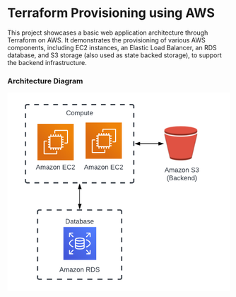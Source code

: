 # Terraform Provisioning using AWS

This project showcases a basic web application architecture through Terraform on AWS. It demonstrates the provisioning of various AWS components, including EC2 instances, an Elastic Load Balancer, an RDS database, and S3 storage (also used as state backed storage), to support the backend infrastructure.

### Architecture Diagram
![Architecture](https://github.com/abdulmkhan325/terraform-aws/blob/main/terraform-diagram.PNG)

